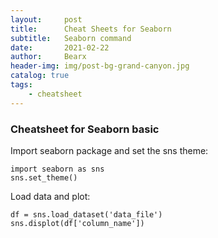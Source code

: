 ```yaml
---
layout:     post
title:      Cheat Sheets for Seaborn
subtitle:   Seaborn command
date:       2021-02-22
author:     Bearx
header-img: img/post-bg-grand-canyon.jpg
catalog: true
tags:
    - cheatsheet
---
```


### Cheatsheet for Seaborn basic

Import seaborn package and set the sns theme:
```
import seaborn as sns
sns.set_theme()
```

Load data and plot:
```
df = sns.load_dataset('data_file')
sns.displot(df['column_name'])
```

